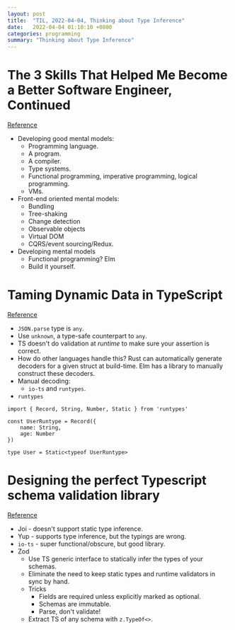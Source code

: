 ```yaml
---
layout: post
title:  "TIL, 2022-04-04, Thinking about Type Inference"
date:   2022-04-04 01:10:10 +0800
categories: programming
summary: "Thinking about Type Inference"
---
```


# The 3 Skills That Helped Me Become a Better Software Engineer, Continued
[Reference](https://blog.nrwl.io/the-3-skills-that-helped-me-become-a-better-software-engineer-8b06a37becf3)

- Developing good mental models:
  - Programming language.
  - A program.
  - A compiler.
  - Type systems.
  - Functional programming, imperative programming, logical programming.
  - VMs.
- Front-end oriented mental models:
  - Bundling
  - Tree-shaking
  - Change detection
  - Observable objects
  - Virtual DOM
  - CQRS/event sourcing/Redux.
- Developing mental models
  - Functional programming? Elm
  - Build it yourself.

# Taming Dynamic Data in TypeScript
[Reference](https://www.pluralsight.com/tech-blog/taming-dynamic-data-in-typescript/)

- `JSON.parse` type is `any`.
- Use `unknown`, a type-safe counterpart to `any`.
- TS doesn't do validation at *runtime* to make sure your assertion is correct.
- How do other languages handle this? Rust can automatically generate decoders for a given struct at build-time. Elm has a library to manually construct these decoders.
- Manual decoding:
  - `io-ts` and `runtypes`.
- `runtypes`

```
import { Record, String, Number, Static } from 'runtypes'

const UserRuntype = Record({
    name: String,
    age: Number
})

type User = Static<typeof UserRuntype>
```

# Designing the perfect Typescript schema validation library
[Reference](https://colinhacks.com/essays/zod)

- Joi - doesn't support static type inference.
- Yup - supports type inference, but the typings are wrong.
- `io-ts` - super functional/obscure, but good library.
- Zod
  - Use TS generic interface to statically infer the types of your schemas.
  - Eliminate the need to keep static types and runtime validators in sync by hand.
  - Tricks
    - Fields are required unless explicitly marked as optional.
    - Schemas are immutable.
    - Parse, don't validate!
  - Extract TS of any schema with `z.TypeOf<>`.

